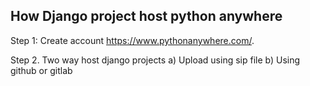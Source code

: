 ## How Django project host python anywhere

Step 1:
Create account https://www.pythonanywhere.com/.

Step 2.
Two way host django projects
    a) Upload using sip file
    b) Using github or gitlab

